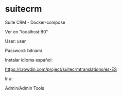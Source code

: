 # suitecrm
Suite CRM - Docker-compose

Ver en "localhost:80"

User: user

Password: bitnami

Instalar idioma español:

https://crowdin.com/project/suitecrmtranslations/es-ES

Ir a: 

Admin/Admin Tools
